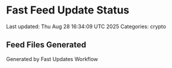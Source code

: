 # Fast Feed Update Status
Last updated: Thu Aug 28 16:34:09 UTC 2025
Categories: crypto

## Feed Files Generated

Generated by Fast Updates Workflow
